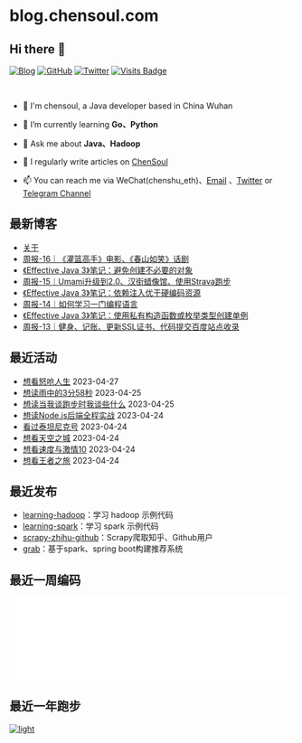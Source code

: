 # blog.chensoul.com

<!-- readme starts -->

## Hi there 👋

<!-- 参考 https://rahuldkjain.github.io/gh-profile-readme-generator/ -->

[![Blog](https://img.shields.io/badge/Blog-chensoul-9cf?style=flat-square)](https://blog.chensoul.com)
[![GitHub](https://img.shields.io/github/followers/chensoul?logo=github&style=flat-square)](https://github.com/chensoul)
[![Twitter](https://img.shields.io/twitter/follow/chensoul_eth?logo=twitter&style=flat-square)](https://twitter.com/chensoul_eth)
[![Visits Badge](https://badges.strrl.dev/visits/chensoul/chensoul?style=flat-square)](https://github.com/chensoul)

<br />

- 👋 I'm chensoul, a Java developer based in China Wuhan

- 🌱 I’m currently learning **Go、Python**

- 💬 Ask me about **Java、Hadoop**

- 📝 I regularly write articles on [ChenSoul](https://blog.chensoul.com)
  
- 📫 You can reach me via WeChat(chenshu_eth)、[Email](mailto:chensoul.eth@gmail.com) 、[Twitter](https://twitter.com/chensoul_eth) or [Telegram Channel](https://t.me/chensoul_share)


## 最新博客

<!-- blog starts -->
- <a href=https://blog.chensoul.com/about/ target='_blank'>关于</a>
- <a href=https://blog.chensoul.com/posts/2023/04/25/weekly_review_16/ target='_blank'>周报-16｜《灌篮高手》电影、《春山如笑》话剧</a>
- <a href=https://blog.chensoul.com/posts/2023/04/24/avoid-creating-unnecessary-objects/ target='_blank'>《Effective Java 3》笔记：避免创建不必要的对象</a>
- <a href=https://blog.chensoul.com/posts/2023/04/18/weekly_review_15/ target='_blank'>周报-15｜Umami升级到2.0、汉街蜡像馆、使用Strava跑步</a>
- <a href=https://blog.chensoul.com/posts/2023/04/17/prefer-dependency-injection-to-hardwiring-resources/ target='_blank'>《Effective Java 3》笔记：依赖注入优于硬编码资源</a>
- <a href=https://blog.chensoul.com/posts/2023/04/13/weekly_review_14/ target='_blank'>周报-14｜如何学习一门编程语言</a>
- <a href=https://blog.chensoul.com/posts/2023/04/11/enforce-the-singleton-property-with-a-private-constructor-or-an-enum-type/ target='_blank'>《Effective Java 3》笔记：使用私有构造函数或枚举类型创建单例</a>
- <a href=https://blog.chensoul.com/posts/2023/04/04/weekly_review_13/ target='_blank'>周报-13｜健身、记账、更新SSL证书、代码提交百度站点收录</a>
<!-- blog ends -->

## 最近活动

<!-- douban starts -->
- <a href='http://movie.douban.com/subject/35413042/' target='_blank'>想看怒呛人生</a> 2023-04-27
- <a href='https://book.douban.com/subject/7916024/' target='_blank'>想读雨中的3分58秒</a> 2023-04-25
- <a href='https://book.douban.com/subject/3369600/' target='_blank'>想读当我谈跑步时我谈些什么</a> 2023-04-25
- <a href='https://book.douban.com/subject/36374893/' target='_blank'>想读Node.js后端全程实战</a> 2023-04-24
- <a href='http://movie.douban.com/subject/1292722/' target='_blank'>看过泰坦尼克号</a> 2023-04-24
- <a href='http://movie.douban.com/subject/1291583/' target='_blank'>想看天空之城</a> 2023-04-24
- <a href='http://movie.douban.com/subject/26631790/' target='_blank'>想看速度与激情10</a> 2023-04-24
- <a href='http://movie.douban.com/subject/1298591/' target='_blank'>想看王者之旅</a> 2023-04-24
<!-- douban ends -->


## 最近发布

<!-- recent_releases starts -->
- <a href=https://github.com/chensoul/learning-hadoop/releases/tag/v0.0.1 target='_blank'>learning-hadoop</a>：学习 hadoop 示例代码
- <a href=https://github.com/chensoul/learning-spark/releases/tag/v0.0.1 target='_blank'>learning-spark</a>：学习 spark 示例代码
- <a href=https://github.com/chensoul/scrapy-zhihu-github/releases/tag/v0.0.1 target='_blank'>scrapy-zhihu-github</a>：Scrapy爬取知乎、Github用户
- <a href=https://github.com/chensoul/grab/releases/tag/v0.0.1 target='_blank'>grab</a>：基于spark、spring boot构建推荐系统
<!-- recent_releases ends -->


## 最近一周编码

![light](https://raw.githubusercontent.com/chensoul/chensoul/main/images/wakatime_weekly_language_stats.svg#gh-light-mode-only)

## 最近一年跑步

[![light](https://raw.githubusercontent.com/chensoul/running_page/master/assets/github_2023.svg#gh-light-mode-only)](https://run.chensoul.com)


<!-- readme ends -->